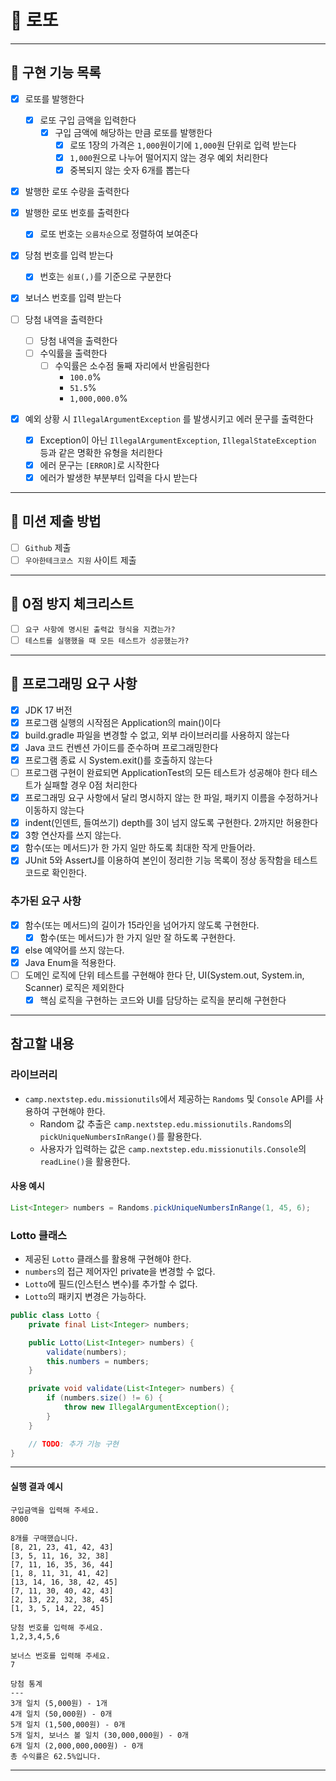 # 🎲 로또

---
## 🎯 구현 기능 목록

- [x] 로또를 발행한다
  - [x] 로또 구입 금액을 입력한다
    - [x] 구입 금액에 해당하는 만큼 로또를 발행한다
      - [x] 로또 1장의 가격은 `1,000`원이기에 `1,000`원 단위로 입력 받는다
      - [x] `1,000`원으로 나누어 떨어지지 않는 경우 예외 처리한다
      - [x] 중복되지 않는 숫자 6개를 뽑는다

- [x] 발행한 로또 수량을 출력한다
- [x] 발행한 로또 번호를 출력한다
  - [x] 로또 번호는 `오름차순`으로 정렬하여 보여준다

- [x] 당첨 번호를 입력 받는다
  - [x] 번호는 `쉼표(,)`를 기준으로 구분한다

- [x] 보너스 번호를 입력 받는다

- [ ] 당첨 내역을 출력한다
  - [ ] 당첨 내역을 출력한다
  - [ ] 수익률을 출력한다
    - [ ] 수익률은 소수점 둘째 자리에서 반올림한다
      - `100.0`%
      - `51.5`%
      - `1,000,000.0`%

- [x] 예외 상황 시 `IllegalArgumentException` 를 발생시키고 에러 문구를 출력한다
  - [x] Exception이 아닌 `IllegalArgumentException`, `IllegalStateException` 등과 같은 명확한 유형을 처리한다
  - [x] 에러 문구는 `[ERROR]`로 시작한다
  - [x] 에러가 발생한 부분부터 입력을 다시 받는다

---
## 🎯 미션 제출 방법
- [ ] `Github` 제출
- [ ] `우아한테크코스 지원` 사이트 제출

---
## 🎯 0점 방지 체크리스트
- [ ] `요구 사항에 명시된 출력값 형식을 지켰는가?`
- [ ] `테스트를 실행했을 때 모든 테스트가 성공했는가?`

---
## 🎯 프로그래밍 요구 사항
- [x] JDK 17 버전
- [x] 프로그램 실행의 시작점은 Application의 main()이다
- [x] build.gradle 파일을 변경할 수 없고, 외부 라이브러리를 사용하지 않는다
- [x] Java 코드 컨벤션 가이드를 준수하며 프로그래밍한다
- [x] 프로그램 종료 시 System.exit()를 호출하지 않는다
- [ ] 프로그램 구현이 완료되면 ApplicationTest의 모든 테스트가 성공해야 한다 테스트가 실패할 경우 0점 처리한다
- [x] 프로그래밍 요구 사항에서 달리 명시하지 않는 한 파일, 패키지 이름을 수정하거나 이동하지 않는다
- [x] indent(인덴트, 들여쓰기) depth를 3이 넘지 않도록 구현한다. 2까지만 허용한다
- [x] 3항 연산자를 쓰지 않는다.
- [x] 함수(또는 메서드)가 한 가지 일만 하도록 최대한 작게 만들어라.
- [x] JUnit 5와 AssertJ를 이용하여 본인이 정리한 기능 목록이 정상 동작함을 테스트 코드로 확인한다.

### 추가된 요구 사항

- [x] 함수(또는 메서드)의 길이가 15라인을 넘어가지 않도록 구현한다.
  - [x] 함수(또는 메서드)가 한 가지 일만 잘 하도록 구현한다.
- [x] else 예약어를 쓰지 않는다.
- [x] Java Enum을 적용한다.
- [ ] 도메인 로직에 단위 테스트를 구현해야 한다 단, UI(System.out, System.in, Scanner) 로직은 제외한다
  - [x] 핵심 로직을 구현하는 코드와 UI를 담당하는 로직을 분리해 구현한다

---
## 참고할 내용

### 라이브러리

- `camp.nextstep.edu.missionutils`에서 제공하는 `Randoms` 및 `Console`
  API를 사용하여 구현해야 한다.
  - Random 값 추출은 `camp.nextstep.edu.missionutils.Randoms`의 `pickUniqueNumbersInRange()`를 활용한다.
  - 사용자가 입력하는 값은 `camp.nextstep.edu.missionutils.Console`의 `readLine()`을 활용한다.

#### 사용 예시

```java
List<Integer> numbers = Randoms.pickUniqueNumbersInRange(1, 45, 6);
```

### Lotto 클래스

- 제공된 `Lotto` 클래스를 활용해 구현해야 한다.
- `numbers`의 접근 제어자인 private을 변경할 수 없다.
- `Lotto`에 필드(인스턴스 변수)를 추가할 수 없다.
- `Lotto`의 패키지 변경은 가능하다.

```java
public class Lotto {
    private final List<Integer> numbers;

    public Lotto(List<Integer> numbers) {
        validate(numbers);
        this.numbers = numbers;
    }

    private void validate(List<Integer> numbers) {
        if (numbers.size() != 6) {
            throw new IllegalArgumentException();
        }
    }

    // TODO: 추가 기능 구현
}
```

---

#### 실행 결과 예시

```
구입금액을 입력해 주세요.
8000

8개를 구매했습니다.
[8, 21, 23, 41, 42, 43]
[3, 5, 11, 16, 32, 38]
[7, 11, 16, 35, 36, 44]
[1, 8, 11, 31, 41, 42]
[13, 14, 16, 38, 42, 45]
[7, 11, 30, 40, 42, 43]
[2, 13, 22, 32, 38, 45]
[1, 3, 5, 14, 22, 45]

당첨 번호를 입력해 주세요.
1,2,3,4,5,6

보너스 번호를 입력해 주세요.
7

당첨 통계
---
3개 일치 (5,000원) - 1개
4개 일치 (50,000원) - 0개
5개 일치 (1,500,000원) - 0개
5개 일치, 보너스 볼 일치 (30,000,000원) - 0개
6개 일치 (2,000,000,000원) - 0개
총 수익률은 62.5%입니다.
```

---
